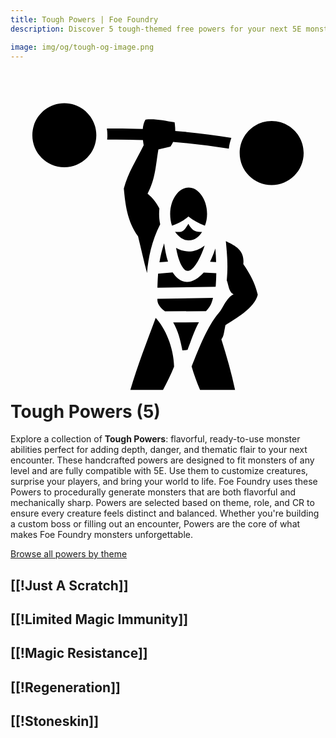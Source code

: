 ```yaml
---
title: Tough Powers | Foe Foundry
description: Discover 5 tough-themed free powers for your next 5E monster.

image: img/og/tough-og-image.png
---
```


# <span class="inline-icon" aria-hidden="true"><svg xmlns="http://www.w3.org/2000/svg" viewBox="0 0 512 512"><path d="M87.49 27.99C58.7 27.99 35.5 51.17 35.5 80c0 28.8 23.2 52 52 52s52-23.2 52-52c0-28.83-23.2-52.01-52.01-52.01zM219.5 54.55c-2.6 4.13-4 9.58-4.5 15.32-20.8-.7-39.2-1.03-58.3-.73.8 6.29 1.1 12.15.4 18 19.8-.25 39.1 0 58.2.77.3 3.12.7 5.96 1.2 8.26-11.9 24.43-25.4 44.13-32.3 70.43 2.3 24.6 5.2 53.2 23.1 77.7 5 19.9 9.1 39.7 14.6 59.6 2.1-25.1 7.6-51.9 21.4-79.2-1.9-9.1-2.1-17.2-1.3-25.7-4.2-8.1-9.8-16.2-19.2-24 12.9-23.8 13.2-46.2 17.6-71.8l19.5-4.78c1.8-2.39 3.3-4.92 4.4-7.56 31 2.54 61.2 6.27 90.6 10.94.6-6.09 2-11.99 4.1-17.56-29.6-4.75-60-8.55-91.2-11.17 0-4.55-.4-9.28-1.1-14.13-17.1-2.57-31.6-6.06-47.2-4.39zm205 2.44c-28.8 0-52 23.18-52 52.01 0 28.8 23.2 52 52 52s52-23.2 52-52c0-28.83-23.2-52.01-52-52.01zm-135 108.11c-7.5 0-14.6 3.9-20.3 11.6-5.8 7.6-9.7 18.8-9.7 31.3 0 6.6 1.1 13.6 3 19.1 8.9-3.1 18.1-7.5 26.7-15 7.9 6.4 16.6 10.9 26.8 15 2.2-5.9 3.5-11.9 3.5-19.1 0-12.5-3.9-23.7-9.7-31.3-5.7-7.7-12.8-11.6-20.3-11.6zm-.3 58.9c-6.8 10.6-8.8 14.7-21.7 12.9 5.3 7.4 12.7 14.1 22 14 10.4-.1 17.2-6.5 21.8-13.8-11.2.8-16.9-3.1-22.1-13.1zm60.8 28.3c2.4 25.1 3.6 39.4 1.5 63.8 2.2 3.2 2.8 19.1 11.1 22.5-12.8 6.5-17.6 24.1-24.6 31-18.2 21.6-31.1 55.3-43.6 86.3 3.7 12.8 8.3 25.5 13.7 38.1H365c-5.6-27.2-13.6-54.7-22.2-82.1 3.4-5.4 3-4 6.5-23 14.9-10.2 47.2-27.3 52.6-49.6-5-19.9-11.7-32.8-23.5-49.9 2.8-24.2-16.2-30.8-28.4-37.1zm-100.3 3.4c-3.5 10.4-5.9 20.7-7.6 30.9l13.9-1.2c-3.2-9.7-4.9-20.1-6.3-29.7zm65.9 3.5c-7.4 6-16.4 9.7-26.1 9.7-7.4 0-14.3-2.1-20.4-5.7.5 2.4.9 4.8 1.5 7.2 1.9 8.5 4.7 16.8 8 22.4 3.2 5.5 6 7.5 8.9 7.7 3.1.2 6.6-1.5 10.9-6.7 4.4-5.2 8.7-13.2 12.2-21.4 1.9-4.5 3.6-9 5-13.2zm17.4 5c-2.8 7.9-5.3 14.6-8.6 21.5l9.8.5c-.2-7.3-.6-14.6-1.2-22zm-69.4 38.7-23.7 2c-.6 7.7-.9 15.4-1.1 23l94.6-1.5c.7-7.3 1-14.7 1.1-22.1l-20.5-1.1c-7.6 8.6-18.5 15.7-27.7 15.3-10.3-.7-17.8-7.7-22.7-15.6zm65.6 41.5-90.4 1.5c-.9 9.3 6.9 16.2 12.3 20.3l66.7-.2c7.2-8 8.6-11.2 11.4-21.6zM236 376.8c-14.4 39-29.7 77.9-41.2 117.2h53.1c6.7-12.3 12.8-24.9 18-37.8-.7-31.9-14.5-62.9-29.9-79.4zm70.3 7.3-41.9.1c7.8 13.1 11.8 28.8 15 45.6l8.3-.8c6.1-15.2 10.6-30.7 18.6-44.9z"/></svg></span> Tough Powers (5)

Explore a collection of **Tough Powers**: flavorful, ready-to-use monster abilities perfect for adding depth, danger, and thematic flair to your next encounter. These handcrafted powers are designed to fit monsters of any level and are fully compatible with 5E. Use them to customize creatures, surprise your players, and bring your world to life. Foe Foundry uses these Powers to procedurally generate monsters that are both flavorful and mechanically sharp. Powers are selected based on theme, role, and CR to ensure every creature feels distinct and balanced. Whether you're building a custom boss or filling out an encounter, Powers are the core of what makes Foe Foundry monsters unforgettable.  

  
[Browse all powers by theme](all.md)

[[!Just A Scratch]]
---

[[!Limited Magic Immunity]]
---

[[!Magic Resistance]]
---

[[!Regeneration]]
---

[[!Stoneskin]]
---
